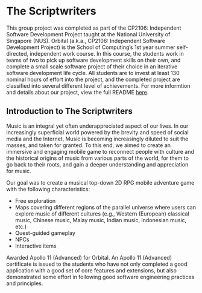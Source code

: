 # The Scriptwriters

This group project was completed as part of the CP2106: Independent Software Development Project taught at the National University of Singapore (NUS). Orbital (a.k.a., CP2106: Independent Software Development Project) is the School of Computing’s 1st year summer self-directed, independent work course. In this course, the students work in teams of two to pick up software development skills on their own, and complete a small scale software project of their choice in an iterative software development life cycle. All students are to invest at least 130 nominal hours of effort into the project, and the completed project are classified into several different level of achievements. For more informtion and details about our project, view the full README [here](<README.pdf>). 

## Introduction to The Scriptwriters

Music is an integral yet often underappreciated aspect of our lives. In our increasingly superficial world powered by the brevity and speed of social media and the Internet, Music is becoming increasingly diluted to suit the masses, and taken for granted. To this end, we aimed to create an immersive and engaging mobile game to reconnect people with culture and the historical origins of music from various parts of the world, for them to go back to their roots, and gain a deeper understanding and appreciation for music.

Our goal was to create a musical top-down 2D RPG mobile adventure game with the following characteristics:
- Free exploration
- Maps covering different regions of the parallel universe where users can explore music of different cultures (e.g., Western (European) classical music, Chinese music, Malay music, Indian music, Indonesian music, etc.)
- Quest-guided gameplay
- NPCs
- Interactive items

Awarded Apollo 11 (Advanced) for Orbital. An Apollo 11 (Advanced) certificate is issued to the students who have not only completed a good application with a good set of core features and extensions, but also demonstrated some effort in following good software engineering practices and principles.
